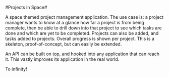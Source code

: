 #Projects in Space#

A space themed project management application. The use case is: a project manager wants to know at a glance how far a project is from being complete, then be able to drill down into that project to see which tasks are done and which are yet to be completed. Projects can also be added, and tasks added to projects. Overall progress is shown per project. This is a skeleton, proof-of-concept, but can easily be extended.

An API can be built on top, and hooked into any application that can reach it. This vastly improves its application in the real world.

To infinity!
